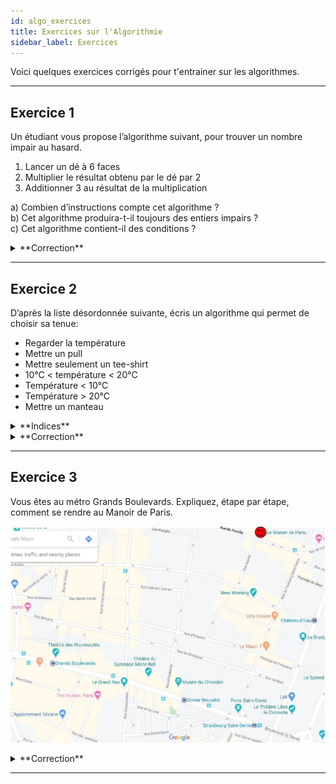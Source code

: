 ```yaml
---
id: algo_exercices
title: Exercices sur l'Algorithmie
sidebar_label: Exercices
---
```


Voici quelques exercices corrigés pour t'entrainer sur les algorithmes.

---
## Exercice 1

Un étudiant vous propose l’algorithme suivant, pour trouver un nombre impair au hasard.
1. Lancer un dé à 6 faces
2. Multiplier le résultat obtenu par le dé par 2
3. Additionner 3 au résultat de la multiplication

a) Combien d’instructions compte cet algorithme ?  
b) Cet algorithme produira-t-il toujours des entiers impairs ?  
c) Cet algorithme contient-il des conditions ?  

<details>
<summary>**Correction**</summary>

a) 3 instructions  
b) Oui  
c) Non, il s'agit simplement d'une suite d'instructions  
</details>


---
## Exercice 2

D’après la liste désordonnée suivante, écris un algorithme qui permet de choisir sa tenue:
- Regarder la température
- Mettre un pull
- Mettre seulement un tee-shirt
- 10°C < température < 20°C
- Température < 10°C
- Température > 20°C
- Mettre un manteau

<details>
<summary>**Indices**</summary>

Relie les instructions entre elles en considérant les différents cas de figure.  
Pense à utiliser les conditions (Si... Alors).
</details>


<details>
<summary>**Correction**</summary>

- Regarder la température
- Si température < 10 C
	- Alors Mettre un manteau
- Si 10 C < température < 20 C
	- Alors Mettre un pull
- Si température > 20 C
	- Alors Mettre seulement un tee shirt
</details>


---
## Exercice 3

Vous êtes au métro Grands Boulevards. Expliquez, étape par étape, comment se rendre au Manoir de
Paris.

![algo-exercice](./assets/algo_exercice_1.png)

<details>
<summary>**Correction**</summary>

- Prendre le Boulevard Saint Denis jusqu’au croisement avec la rue d’Hauteville.
- Tourner à gauche sur la rue d’Hauteville
- Tourner à droite sur la rue de l’échiquier au premier croisement	
- Au bout de la rue, tourner à gauche sur la rue du Faubourg Saint Denis
- Tourner à gauche sur la rue du Paradis
- Au croisement avec la rue Martel, vous êtes arrivé
</details>



---